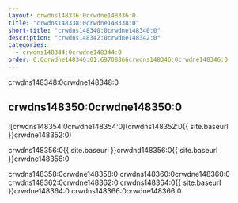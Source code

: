 ```yaml
---
layout: crwdns148336:0crwdne148336:0
title: "crwdns148338:0crwdne148338:0"
short-title: "crwdns148340:0crwdne148340:0"
description: "crwdns148342:0crwdne148342:0"
categories:
  - crwdns148344:0crwdne148344:0
order: 6:0crwdne148346:01.69708866crwdns148346:0crwdne148346:0
---
```

crwdns148348:0crwdne148348:0

## crwdns148350:0crwdne148350:0

![crwdns148354:0crwdne148354:0](crwdns148352:0{{ site.baseurl }}crwdne148352:0)

crwdns148356:0{{ site.baseurl }}crwdnd148356:0{{ site.baseurl }}crwdne148356:0

crwdns148358:0crwdne148358:0 crwdns148360:0crwdne148360:0 crwdns148362:0crwdne148362:0 crwdns148364:0{{ site.baseurl }}crwdne148364:0 crwdns148366:0crwdne148366:0